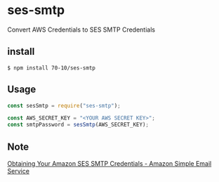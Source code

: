 # ses-smtp

Convert AWS Credentials to SES SMTP Credentials

## install

```
$ npm install 70-10/ses-smtp
```

## Usage

```js
const sesSmtp = require("ses-smtp");

const AWS_SECRET_KEY = "<YOUR AWS SECRET KEY>";
const smtpPassword = sesSmtp(AWS_SECRET_KEY);
```

## Note

[Obtaining Your Amazon SES SMTP Credentials - Amazon Simple Email Service](http://docs.aws.amazon.com/ses/latest/DeveloperGuide/smtp-credentials.html)
